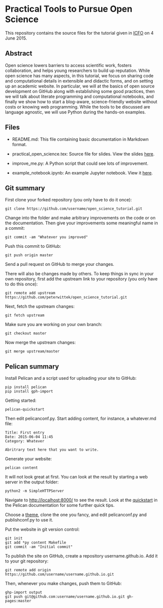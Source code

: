 Practical Tools to Pursue Open Science
======================================

This repository contains the source files for the tutorial given in [ICFO](http://icfo.eu/) on 4 June 2015.

Abstract
--------
Open science lowers barriers to access scientific work, fosters collaboration, and helps young researchers to build up reputation. While open science has many aspects, in this tutorial, we focus on sharing code and computational details in extensible and didactic forms, and on setting up an academic website. In particular, we will at the basics of open source development on GitHub along with establishing some good practices, then we will talk about literate programming and computational notebooks, and finally we show how to start a blog-aware, science-friendly website without costs or knowing web programming. While the tools to be discussed are language agnostic, we will use Python during the hands-on examples.

Files
-----

 - README.md: This file containing basic documentation in Markdown format.
 
 - practical_open_science.tex: Source file for slides. View the slides [here](http://www.slideshare.net/peter_wittek/practical-open-science).
 
 - improve_me.py: A Python script that could see lots of improvement.
 
 - example_notebook.ipynb: An example Jupyter notebook. View it [here](http://nbviewer.ipython.org/github/peterwittek/open_science_tutorial/blob/master/example_notebook.ipynb).

Git summary
-----------
First clone your forked repository (you only have to do it once):

    git clone https://github.com/username/open_science_tutorial.git
    
Change into the folder and make arbitrary improvements on the code or on the documentation. Then give your improvements some meaningful name in a commit:

    git commit -am "Whatever you improved"
    
Push this commit to GitHub:

    git push origin master
    
Send a pull request on GitHub to merge your changes.

There will also be changes made by others. To keep things in sync in your own repository, first add the upstream link to your repository (you only have to do this once):

    git remote add upstream https://github.com/peterwittek/open_science_tutorial.git

Next, fetch the upstream changes:

    git fetch upstream
    
Make sure you are working on your own branch:

    git checkout master

Now merge the upstream changes:

    git merge upstream/master

Pelican summary
---------------
Install Pelican and a script used for uploading your site to GitHub:

    pip install pelican
    pip install gph-import

Getting started:

    pelican-quickstart

Then edit pelicanconf.py. Start adding content, for instance, a whatever.md file:

    Title: First entry
    Date: 2015-06-04 11:45
    Category: Whatever

    Abritrary text here that you want to write.

Generate your website:

    pelican content
    
It will not look great at first. You can look at the result by starting a web server in the output folder:

    python2 -m SimpleHTTPServer
    
Navigate to [http://localhost:8000/](http://localhost:8000/) to see the result. Look at the [quickstart](http://docs.getpelican.com/en/3.5.0/quickstart.html) in the Pelican documentation for some further quick tips.

Choose a [theme](http://pelicanthemes.com/), clone the one you fancy, and edit pelicanconf.py and publishconf.py to use it. 

Put the website in git version control: 

    git init
    git add *py content Makefile
    git commit -am "Initial commit"

To publish the site on GitHub, create a repository username.github.io. Add it to your git repository:

    git remote add origin https://github.com/username/username.github.io.git

Then, whenever you make changes, push them to GitHub:

    ghp-import output
    git push git@github.com:username/username.github.io.git gh-pages:master
